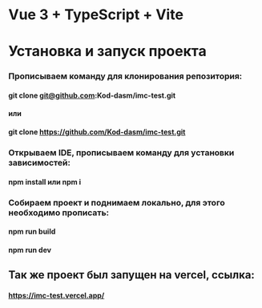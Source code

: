 # Vue 3 + TypeScript + Vite
# Установка и запуск проекта
### Прописываем команду для клонирования репозитория:
#### git clone git@github.com:Kod-dasm/imc-test.git
#### или
#### git clone https://github.com/Kod-dasm/imc-test.git

### Открываем IDE, прописываем команду для установки зависимостей:
#### npm install или npm i

### Собираем проект и поднимаем локально, для этого необходимо прописать:
#### npm run build
#### npm run dev

## Так же проект был запущен на vercel, ссылка:
#### https://imc-test.vercel.app/ 
